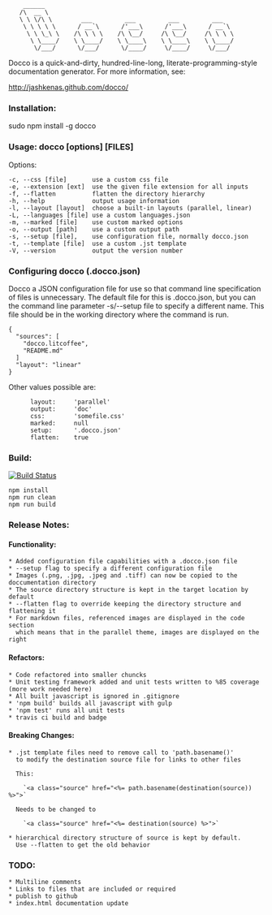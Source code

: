 ```
    ______
   /\  __ \
   \ \ \/\ \        ___         ___         ___         ___
    \ \ \ \ \      / __`\      /'___\      /'___\      / __`\
     \ \ \_\ \    /\ \ \ \    /\ \__/     /\ \__/     /\ \ \ \
      \ \____/    \ \____/    \ \____\    \ \____\    \ \____/
       \/___/      \/___/      \/____/     \/____/     \/___/

```
Docco is a quick-and-dirty, hundred-line-long, literate-programming-style
documentation generator. For more information, see:

http://jashkenas.github.com/docco/

### Installation:

  sudo npm install -g docco

### Usage: docco [options] [FILES]

  Options:

    -c, --css [file]       use a custom css file
    -e, --extension [ext]  use the given file extension for all inputs
    -f, --flatten          flatten the directory hierarchy
    -h, --help             output usage information
    -l, --layout [layout]  choose a built-in layouts (parallel, linear)
    -L, --languages [file] use a custom languages.json
    -m, --marked [file]    use custom marked options
    -o, --output [path]    use a custom output path
    -s, --setup [file],    use configuration file, normally docco.json
    -t, --template [file]  use a custom .jst template
    -V, --version          output the version number

### Configuring docco (.docco.json)

Docco a JSON configuration file for use so that command line specification of files is unnecessary.
The default file for this is .docco.json, but you can the command line parameter -s/--setup file to specify a different name.
This file should be in the working directory where the command is run.

```
{
  "sources": [
    "docco.litcoffee",
    "README.md"
  ]
  "layout": "linear"
}
```

Other values possible are:

```
      layout:     'parallel'
      output:     'doc'
      css:        'somefile.css'
      marked:     null
      setup:      '.docco.json'
      flatten:    true
```

### Build:

[![Build Status](https://travis-ci.org/robblovell/docco.svg?branch=master)](https://travis-ci.org/robblovell/docco)
```
npm install
npm run clean
npm run build
```

### Release Notes:

#### Functionality:

    * Added configuration file capabilities with a .docco.json file
    * --setup flag to specify a different configuration file
    * Images (.png, .jpg, .jpeg and .tiff) can now be copied to the doccumentation directory
    * The source directory structure is kept in the target location by default
    * --flatten flag to override keeping the directory structure and flattening it
    * For markdown files, referenced images are displayed in the code section
      which means that in the parallel theme, images are displayed on the right

#### Refactors:

    * Code refactored into smaller chuncks
    * Unit testing framework added and unit tests written to %85 coverage (more work needed here)
    * All built javascript is ignored in .gitignore
    * 'npm build' builds all javascript with gulp
    * 'npm test' runs all unit tests
    * travis ci build and badge

#### Breaking Changes:

    * .jst template files need to remove call to 'path.basename()'
      to modify the destination source file for links to other files

      This:

        `<a class="source" href="<%= path.basename(destination(source)) %>">`

      Needs to be changed to

        `<a class="source" href="<%= destination(source) %>">`

    * hierarchical directory structure of source is kept by default.
      Use --flatten to get the old behavior


### TODO:

    * Multiline comments
    * Links to files that are included or required
    * publish to github
    * index.html documentation update


